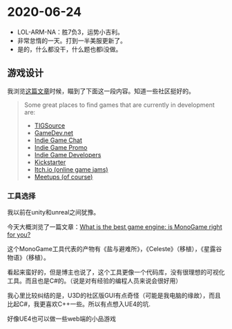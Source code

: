 # 2020-06-24

- LOL-ARM-NA：胜7负3，运势小吉利。
- 非常怠惰的一天。打到一半美服更新了。
- 是的，什么都没干，什么题也都i没做。



## 游戏设计

我浏览[这篇文章](https://composercode.com/guide/?fbclid=IwAR30GFYmCVxT-RPSLwMnK7t6uRVE-m7msPh50RY_lpPLvBR9N2_qVtm73B0)时候，瞄到了下面这一段内容。知道一些社区挺好的。

> Some great places to find games that are currently in development are:
>
> - [TIGSource](https://www.google.com/search?q=tigsource&rlz=1C5CHFA_enUS800US801&oq=tigsource+&aqs=chrome..69i57j69i65j0l4.2488j0j1&sourceid=chrome&ie=UTF-8)
> - [GameDev.net](https://www.gamedev.net/)
> - [Indie Game Chat](https://www.facebook.com/groups/IndieGameChat/?ref=br_rs)
> - [Indie Game Promo](https://www.facebook.com/groups/IndieGamePromo/)
> - [Indie Game Developers](https://www.facebook.com/groups/IndieGameDevs/)
> - [Kickstarter](https://www.kickstarter.com/games?ref=section-homepage-nav-click-games)
> - [Itch.io (online game jams)](https://itch.io/jams)
> - [Meetups (of course)](http://meetup.com)

### 工具选择

我以前在unity和unreal之间犹豫。

今天大概浏览了一篇文章：[What is the best game engine: is MonoGame right for you?](https://www.gamesindustry.biz/articles/2020-01-16-what-is-the-best-game-engine-is-monogame-the-right-game-engine-for-you)

这个MonoGame工具代表的产物有《盐与避难所》，《Celeste》（移植），《星露谷物语》（移植）。

看起来蛮好的，但是博主也说了，这个工具更像一个代码库，没有很理想的可视化工具。而且也是C#的。（说是对有经验的编程人员来说会很好用）

我心里比较纠结的是，U3D的社区版GUI有点奇怪（可能是我电脑的缘故），而且比起C#，我更喜欢C++一些。所以有点想入UE4的坑.

好像UE4也可以做一些web端的小品游戏